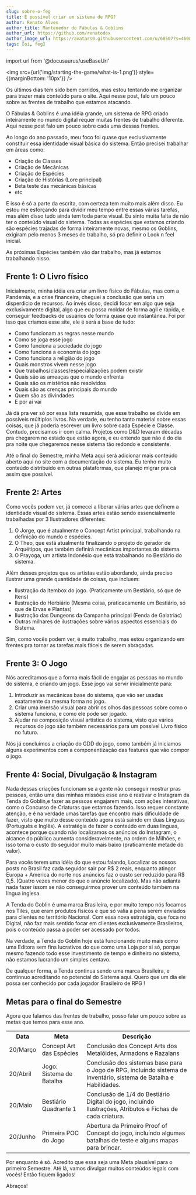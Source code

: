 ```yaml
---
slug: sobre-o-feg
title: É possível criar um sistema de RPG?
author: Renato Alves
author_title: Mantenedor do Fábulas & Goblins
author_url: https://github.com/renatodex
author_image_url: https://avatars0.githubusercontent.com/u/68507?s=460&u=95d10c53f35b998aaba7879177886ff03d7f357b&v=4
tags: [oi, feg]
---
```

import url from '@docusaurus/useBaseUrl'

<img src={url('img/starting-the-game/what-is-1.png')} style={{marginBottom: '10px'}} />

Os últimos dias tem sido bem corridos, mas estou tentando me organizar para trazer mais conteúdo para o site.
Aqui nesse post, falo um pouco sobre as frentes de trabalho que estamos atacando.

<!--truncate-->

O Fábulas & Goblins é uma idéia grande, um sistema de RPG criado inteiramente no mundo digital requer muitas frentes de trabalho diferente.
Aqui nesse post falo um pouco sobre cada uma dessas frentes.

Ao longo do ano passado, meu foco foi quase que exclusivamente constituir essa identidade visual básica do sistema.
Então precisei trabalhar em áreas como:

- Criação de Classes
- Criação de Mecânicas
- Criação de Espécies
- Criação de Histórias (Lore principal)
- Beta teste das mecânicas básicas
- etc

E isso é só a parte da escrita, com certeza tem muito mais além disso.
Eu estou me esforçando para dividir meu tempo entre essas várias tarefas, mas além disso tudo ainda tem toda parte visual.
Eu sinto muita falta de não ter o conteúdo visual do sistema. Todas as espécies que estamos criando são espécies trajadas de forma inteiramente novas, mesmo os Goblins, exigiram pelo menos 3 meses de trabalho, só pra definir o Look n feel inicial.

As próximas Espécies também vão dar trabalho, mas já estamos trabalhando nisso.

## Frente 1: O Livro físico

Inicialmente, minha idéia era criar um livro físico do Fábulas, mas com a Pandemia, e a crise financeira, cheguei a conclusão que seria um disperdicio de recursos.
Ao invés disso, decidi focar em algo que seja exclusivamente digital, algo que eu possa moldar de forma agil e rápida, e conseguir feedbacks de usuários de forma quase que instantânea.
Foi por isso que criamos esse site, ele é será a base de tudo: 
- Como funcionam as regras nesse mundo
- Como se joga esse jogo
- Como funciona a sociedade do jogo
- Como funciona a economia do jogo
- Como funciona a religião do jogo
- Quais monstros vivem nesse jogo
- Que trabalhos/classes/especializações podem existir
- Quais são as ameaças que o mundo enfrenta
- Quais são os mistérios não resolvidos
- Quais são as crenças principais do mundo
- Quem são as divindades
- E por ai vai

Já dá pra ver só por essa lista resumida, que esse trabalho se divide em possíveis múltiplos livros. Na verdade, eu tenho tanto material sobre essas coisas, que já poderia escrever um livro sobre cada Espécie e Classe.
Contudo, precisamos ir com calma. Projetos como D&D levaram décadas pra chegarem no estado que estão agora, e eu entendo que não é do dia pra noite que chegaremos nesse sistema tão redondo e consistente.

Até o final do Semestre, minha Meta aqui será adicionar mais conteúdo aberto aqui no site com a documentação do sistema.
Eu tenho muito conteúdo distribuído em outras plataformas, que planejo migrar pra cá assim que possível.

## Frente 2: Artes

Como vocês podem ver, já comecei a liberar várias artes que definem a identidade visual do sistema. 
Essas artes estão sendo essencialmente trabalhadas por 3 Ilustradores diferentes:

1. O Jorge, que é atualmente o Concept Artist principal, trabalhando na definição do mundo e espécies.
2. O Theo, que está atualmente finalizando o projeto do gerador de Arquétipos, que também definirá mecânicas importantes do sistema.
3. O Prayoga, um artista Indonésio que está trabalhando no Bestiário do sistema.

Além desses projetos que os artistas estão abordando, ainda preciso ilustrar uma grande quantidade de coisas, que incluem:
- Ilustração da Itembox do jogo. (Praticamente um Bestiário, só que de Itens)
- Ilustração do Herbiário (Mesma coisa, praticacamente um Bestiário, só que de Ervas e Plantas)
- Ilustração das Dungeons da Campanha principal (Fenda de Galatriac)
- Outras milhares de ilustrações sobre vários aspectos essenciais do Sistema.

Sim, como vocês podem ver, é muito trabalho, mas estou organizando em frentes pra tornar as tarefas mais fáceis de serem abraçadas.

## Frente 3: O Jogo

Nós acreditamos que a forma mais fácil de engajar as pessoas no mundo do sistema, é criando um jogo.
Esse jogo vai servir inicialmente para:

1. Introduzir as mecânicas base do sistema, que vão ser usadas exatamente da mesma forma no jogo.
2. Criar uma imersão visual para abrir os olhos das pessoas sobre como o sistema funciona, e como ele pode ser jogado.
3. Ajudar na composição visual artística do sistema, visto que vários recursos do jogo são também necessários para um possível Livro físico no futuro.

Nós já concluímos a criação do GDD do jogo, como também já iniciamos alguns experimentos com a componentização das features que vão compor o jogo.

## Frente 4: Social, Divulgação & Instagram

Nada dessas criações funcionam se a gente não conseguir mostrar pras pessoas, então uma das minhas missões esse ano é reativar o Instagram da Tenda do Goblin,e fazer as pessoas engajarem mais, com ações interativas, como o Concurso de Criaturas que estamos fazendo.
Isso requer constante atenção, e é na verdade umas tarefas que encontro mais dificuldade de fazer, visto que muito desse conteúdo agora está saindo em duas Línguas (Português e Inglês).
A estratégia de fazer o conteúdo em duas linguas, acontece porque quando não localizamos os anúncios do Instagram, o alcance do público aumenta consideravelmente, na ordem de Milhões, e isso torna o custo do seguidor muito mais baixo (praticamente metade do valor).

Para vocês terem uma idéia do que estou falando, Localizar os nossos posts no Brasil faz cada seguidor sair por R$ 2 reais, enquanto atingor Europa + America do norte nos anúncios faz o custo ser reduzido para R$ 0,5. (Quatro vezes menor do que o anúncio localizado).
Mas não adianta nada fazer issom se não conseguirmos prover um conteúdo também na lingua inglesa.

A Tenda do Goblin é uma marca Brasileira, e por muito tempo nós focamos nos Tiles, que eram produtos físicos e que só valia a pena serem enviados para clientes no território Nacional.
Com essa nova estratégia, que foca no Digital, não faz mais sentido focar em clientes exclusivamente Brasileiros, pois o conteúdo passa a poder ser acessado por todos.

Na verdade, a Tenda do Goblin hoje está funcionando muito mais como uma Editora sem fins lucrativos do que como uma Loja por si só, porque mesmo fazendo todo esse investimento de tempo e dinheiro no sistema, não estamos lucrando um simples centavo.

De qualquer forma, a Tenda continua sendo uma marca Brasileira, e continnuo acreditando no potencial do Sistema aqui. 
Quero que um dia ele possa ser conhecido por cada jogador Brasileiro de RPG !

## Metas para o final do Semestre

Agora que falamos das frentes de trabalho, posso falar um pouco sobre as metas que temos para esse ano.

<table>
<tr>
<th>Data</th>
<th>Meta</th>
<th>Descrição</th>
</tr>
<tr>
<td>20/Março</td>
<td>Concept Art das Espécies</td>
<td>Conclusão dos Concept Arts dos Metalóides, Armadons e Razalans</td>
</tr>
<tr>
<td>20/Abril</td>
<td>Jogo: Sistema de Batalha</td>
<td>Conclusão dos sistemas base para o Jogo de RPG, incluíndo sistema de Inventário, sistema de Batalha e Habilidades.</td>
</tr>
<tr>
<td>20/Maio</td>
<td>Bestiário Quadrante 1</td>
<td>Conclusão de 1/4 do Bestiário Digital do jogo, incluíndo Ilustrações, Atributos e Fichas de cada criatura.</td>
</tr>
<tr>
<td>20/Junho</td>
<td>Primeira POC do Jogo</td>
<td>Abertura da Primeiro Proof of Concept do jogo, incluíndo algumas batalhas de teste e alguns mapas para brincar.</td>
</tr>
</table>

Por enquanto é só. Acredito que essa seja uma Meta plausível para o primeiro Semestre. 
Até lá, vamos divulgar muitos conteúdos legais com vocês! 
Então fiquem ligados!

Abraços!
